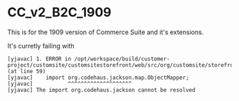 # CC_v2_B2C_1909
This is for the 1909 version of Commerce Suite and it's extensions.

It's curretly failing with

    [yjavac] 1. ERROR in /opt/workspace/build/customer-project/customsite/customsitestorefront/web/src/org/customsite/storefront/controllers/pages/CheckoutController.java (at line 59)
    [yjavac] 	import org.codehaus.jackson.map.ObjectMapper;
    [yjavac] 	       ^^^^^^^^^^^^^^^^^^^^
    [yjavac] The import org.codehaus.jackson cannot be resolved
